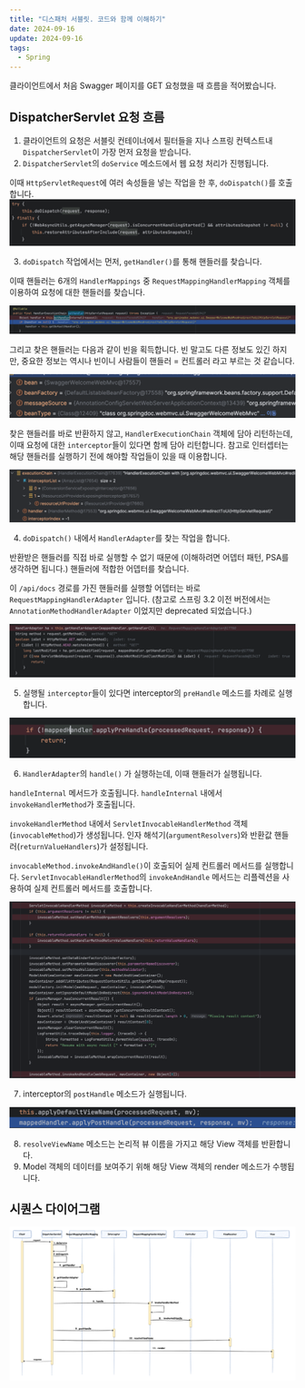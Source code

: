 ```yaml
---
title: "디스패처 서블릿. 코드와 함께 이해하기"
date: 2024-09-16
update: 2024-09-16
tags:
  - Spring
---
```


클라이언트에서 처음 Swagger 페이지를 GET 요청했을 때 흐름을 적어봤습니다. 

## DispatcherServlet 요청 흐름

1. 클라이언트의 요청은 서블릿 컨테이너에서 필터들을 지나 스프링 컨텍스트내 `DispatcherServlet`이 가장 먼저 요청을 받습니다.
2. `DispatcherServlet`의 `doService` 메소드에서 웹 요청 처리가 진행됩니다. 

이때 `HttpServletRequest`에 여러 속성들을 넣는 작업을 한 후, `doDispatch()`를 호출합니다. 
![](img.png)

3. `doDispatch` 작업에서는 먼저, `getHandler()`를 통해 핸들러를 찾습니다. 

이때 핸들러는 6개의 `HandlerMappings` 중 `RequestMappingHandlerMapping` 객체를 이용하여 요청에 대한 핸들러를 찾습니다. 

![](img_1.png)

그리고 찾은 핸들러는 다음과 같이 빈을 획득합니다. 빈 말고도 다른 정보도 있긴 하지만, 중요한 정보는 역시나 빈이니 사람들이 핸들러 = 컨트롤러 라고 부르는 것 같습니다.

![](img_2.png)

찾은 핸들러를 바로 반환하지 않고, `HandlerExecutionChain` 객체에 담아 리턴하는데, 이때 요청에 대한 `interceptor`들이 있다면 함께 담아 리턴합니다.
참고로 인터셉터는 해당 핸들러를 실행하기 전에 해야할 작업들이 있을 때 이용합니다.

![](img_3.png)

4. `doDispatch()` 내에서 `HandlerAdapter`를 찾는 작업을 합니다.

반환받은 핸들러를 직접 바로 실행할 수 없기 때문에 (이해하려면 어뎁터 패턴, PSA를 생각하면 됩니다.) 핸들러에 적합한 어뎁터를 찾습니다.

이 `/api/docs` 경로를 가진 핸들러를 실행할 어뎁터는 바로 `RequestMappingHandlerAdapter` 입니다.
(참고로 스프링 3.2 이전 버전에서는 `AnnotationMethodHandlerAdapter` 이었지만 deprecated 되었습니다.)

![](img_4.png)

5. 실행될 `interceptor`들이 있다면 interceptor의 `preHandle` 메소드를 차례로 실행합니다.

![](img_5.png)

6. `HandlerAdapter`의 `handle()` 가 실행하는데, 이때 핸들러가 실행됩니다. 

`handleInternal` 메서드가 호출됩니다. `handleInternal` 내에서 `invokeHandlerMethod`가 호출됩니다.

`invokeHandlerMethod` 내에서
`ServletInvocableHandlerMethod` 객체(`invocableMethod`)가 생성됩니다.
인자 해석기(`argumentResolvers`)와 반환값 핸들러(`returnValueHandlers`)가 설정됩니다.

`invocableMethod.invokeAndHandle()`이 호출되어 실제 컨트롤러 메서드를 실행합니다.
`ServletInvocableHandlerMethod`의 `invokeAndHandle` 메서드는 리플렉션을 사용하여 실제 컨트롤러 메서드를 호출합니다.

![](img_6.png)

7. interceptor의 `postHandle` 메소드가 실행됩니다.

![](img_7.png)

8. `resolveViewName` 메소드는 논리적 뷰 이름을 가지고 해당 View 객체를 반환합니다. 
9. Model 객체의 데이터를 보여주기 위해 해당 View 객체의 render 메소드가 수행됩니다.

## 시퀀스 다이어그램

![크게 보면 다음과 같은 흐름입니다. 사진이 작으니 클릭해주세요](img_8.png)


